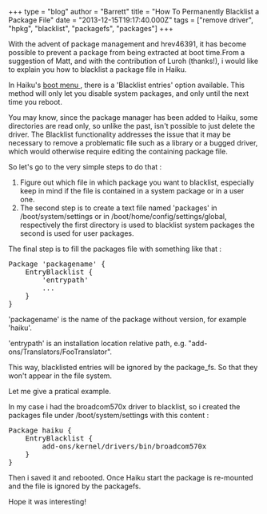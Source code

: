 +++
type = "blog"
author = "Barrett"
title = "How To Permanently Blacklist a Package File"
date = "2013-12-15T19:17:40.000Z"
tags = ["remove driver", "hpkg", "blacklist", "packagefs", "packages"]
+++

With the advent of package management and hrev46391, it has become possible to prevent a package from being extracted at boot time.From a suggestion of Matt, and with the contribution of Luroh (thanks!), i would like to explain you how to blacklist a package file in Haiku.

In Haiku's <a href="/docs/userguide/en/bootloader.html"> boot menu </a>, there is a 'Blacklist entries' option available. This method will only let you disable system packages, and only until the next time you reboot.

You may know, since the package manager has been added to Haiku, some directories are read only, so unlike the past, isn't possible to just delete the driver. The Blacklist functionality addresses the issue that it may be necessary to remove a problematic file such as a library or a bugged driver, which would otherwise require editing the containing package file.

So let's go to the very simple steps to do that :

<ol>
 <li>Figure out which file in which package you want to blacklist, especially keep in mind if the file is contained in a system package or in a user one.</li>
 <li>The second step is to create a text file named 'packages' in /boot/system/settings or in /boot/home/config/settings/global, respectively the first directory is used to blacklist system packages the second is used for user packages.</li>
</ol>

The final step is to fill the packages file with something like that :

<pre>Package 'packagename' {
	EntryBlacklist {
		'entrypath'
		...
	}
}
</pre>

'packagename' is the name of the package without version, for example 'haiku'.

'entrypath' is an installation location relative path, e.g. "add-ons/Translators/FooTranslator".

This way, blacklisted entries will be ignored by the package_fs. So that they won't appear in the file system.

Let me give a pratical example.

In my case i had the broadcom570x driver to blacklist, so i created the packages file under /boot/system/settings with this content :

<pre>Package haiku {
	EntryBlacklist {
		add-ons/kernel/drivers/bin/broadcom570x
	}
}</pre>

Then i saved it and rebooted. Once Haiku start the package is re-mounted and the file is ignored by the packagefs.

Hope it was interesting!
